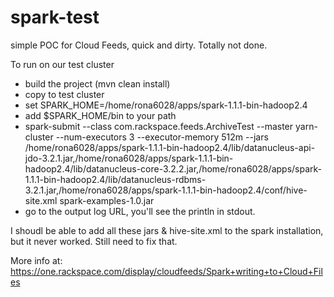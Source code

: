 # spark-test
simple POC for Cloud Feeds, quick and dirty.  Totally not done.

To run on our test cluster

- build the project (mvn clean install)
- copy to test cluster
- set SPARK_HOME=/home/rona6028/apps/spark-1.1.1-bin-hadoop2.4
- add $SPARK_HOME/bin to your path
- spark-submit --class com.rackspace.feeds.ArchiveTest --master yarn-cluster --num-executors 3 --executor-memory 512m --jars /home/rona6028/apps/spark-1.1.1-bin-hadoop2.4/lib/datanucleus-api-jdo-3.2.1.jar,/home/rona6028/apps/spark-1.1.1-bin-hadoop2.4/lib/datanucleus-core-3.2.2.jar,/home/rona6028/apps/spark-1.1.1-bin-hadoop2.4/lib/datanucleus-rdbms-3.2.1.jar,/home/rona6028/apps/spark-1.1.1-bin-hadoop2.4/conf/hive-site.xml spark-examples-1.0.jar
- go to the output log URL, you'll see the println in stdout.

I shoudl be able to add all these jars & hive-site.xml to the spark installation, but it never worked.  Still need to fix that.

More info at:  https://one.rackspace.com/display/cloudfeeds/Spark+writing+to+Cloud+Files
 
